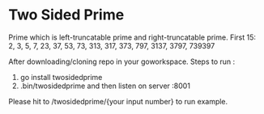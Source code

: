 # Two Sided Prime
Prime which is left-truncatable prime and right-truncatable prime.
First 15: 2, 3, 5, 7, 23, 37, 53, 73, 313, 317, 373, 797, 3137, 3797, 739397

After downloading/cloning repo in your goworkspace. 
Steps to run : 
1. go install twosidedprime
2. .bin/twosidedprime and then listen on server :8001
 
Please hit to /twosidedprime/{your input number} to run example.
